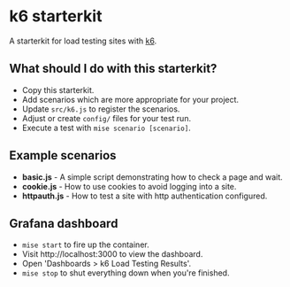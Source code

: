 k6 starterkit
=============

A starterkit for load testing sites with [k6](https://k6.io).

## What should I do with this starterkit?

- Copy this starterkit.
- Add scenarios which are more appropriate for your project.
- Update `src/k6.js` to register the scenarios.
- Adjust or create `config/` files for your test run.
- Execute a test with `mise scenario [scenario]`.

## Example scenarios

- **basic.js** - A simple script demonstrating how to check a page and wait.
- **cookie.js** - How to use cookies to avoid logging into a site.
- **httpauth.js** - How to test a site with http authentication configured.

## Grafana dashboard

- `mise start` to fire up the container.
- Visit http://localhost:3000 to view the dashboard.
- Open 'Dashboards > k6 Load Testing Results'.
- `mise stop` to shut everything down when you're finished.
